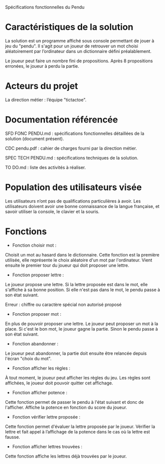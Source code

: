 ﻿Spécifications fonctionnelles du Pendu

# Caractéristiques de la solution

La solution est un programme affiché sous console permettant de jouer à jeu du "pendu". Il s'agit pour un joueur de retrouver un mot choisi aléatoirement par l’ordinateur dans un dictionnaire défini préalablement. 

Le joueur peut faire un nombre fini de propositions. Après 8 propositions erronées, le joueur à perdu la partie.

# Acteurs du projet

La direction métier : l’équipe "tictactoe".

# Documentation référencée

SFD FONC PENDU.md : spécifications fonctionnelles détaillées de la solution (document présent).

CDC pendu.pdf : cahier de charges fourni par la direction métier.

SPEC TECH PENDU.md : spécifications techniques de la solution.

TO DO.md : liste des activités à réaliser.

# Population des utilisateurs visée

Les utilisateurs n’ont pas de qualifications particulières à avoir. Les utilisateurs doivent avoir une bonne connaissance de la langue française, et savoir utiliser la console, le clavier et la souris.

# Fonctions

* Fonction choisir mot :

Choisit un mot au hasard dans le dictionnaire.
Cette fonction est la première utilisée, elle représente le choix aléatoire d'un mot par l'ordinateur.
Vient ensuite le premier tour du joueur qui doit proposer une lettre.

* Fonction proposer lettre :

Le joueur propose une lettre.
Si la lettre proposée est dans le mot, elle s'affiche à sa bonne position.
Si elle n'est pas dans le mot, le pendu passe à son état suivant.

Erreur : chiffre ou caractère spécial non autorisé proposé 

* Fonction proposer mot :

En plus de pouvoir proposer une lettre.
Le joueur peut proposer un mot à la place. 
Si c'est le bon mot, le joueur gagne la partie.
Sinon le pendu passe à son état suivant.

* Fonction abandonner :

Le joueur peut abandonner, la partie doit ensuite être relancée depuis l'écran "choix du mot".

* Fonction afficher les règles :

À tout moment, le joueur peut afficher les règles du jeu.
Les règles sont affichées, le joueur doit pouvoir quitter cet affichage.

* Fonction afficher potence :

Cette fonction permet de passer le pendu à l'état suivant et donc de l'afficher.
Affiche la potence en fonction du score du joueur.

* Fonction vérifier lettre proposée :

Cette fonction permet d'évaluer la lettre proposée par le joueur.
Vérifier la lettre et fait appel à l’affichage de la potence dans le cas où la lettre est fausse.

* Fonction afficher lettres trouvées :

Cette fonction affiche les lettres déjà trouvées par le joueur.


